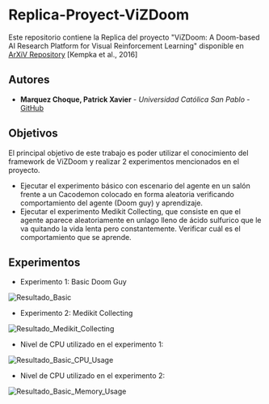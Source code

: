 # Replica-Proyect-ViZDoom
Este repositorio contiene la Replica del proyecto "ViZDoom: A Doom-based AI Research Platform for Visual Reinforcement Learning" disponible en [ArXiV Repository](https://arxiv.org/abs/1605.02097) [Kempka et al., 2016]

## Autores
* **Marquez Choque, Patrick Xavier** - *Universidad Católica San Pablo* - [GitHub](https://github.com/patrick03524)

## Objetivos
El principal objetivo de este trabajo es poder utilizar el conocimiento del framework de ViZDoom y realizar 2 experimentos mencionados en el proyecto.

* Ejecutar el experimento básico con escenario del agente en un salón frente a un Cacodemon colocado en forma aleatoria verificando comportamiento del agente (Doom guy) y aprendizaje.
* Ejecutar el experimento Medikit Collecting, que consiste en que el agente aparece aleatoriamente en unlago lleno de ácido sulfurico que le va quitando la vida lenta pero constantemente. Verificar cuál es el comportamiento que se aprende.

## Experimentos
* Experimento 1: Basic Doom Guy

![Resultado_Basic](https://user-images.githubusercontent.com/21103950/205165944-19566592-0642-4dfb-8912-7f45e5aa1a2e.png)

* Experimento 2: Medikit Collecting

![Resultado_Medikit_Collecting](https://user-images.githubusercontent.com/21103950/205166011-f5889821-b0a4-4725-b758-e944d2e27931.png)

* Nivel de CPU utilizado en el experimento 1:

![Resultado_Basic_CPU_Usage](https://user-images.githubusercontent.com/21103950/205166173-73efe340-1411-4d16-bd99-b36da4ad02b8.png)

* Nivel de CPU utilizado en el experimento 2:

![Resultado_Basic_Memory_Usage](https://user-images.githubusercontent.com/21103950/205166185-85d3c894-1dcd-4aa5-ab2a-45e2580adab3.png)
